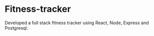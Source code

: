 # Fitness-tracker

Developed a full stack fitness tracker using React, Node, Express and Postgresql.  
